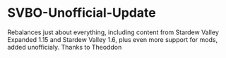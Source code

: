 # SVBO-Unofficial-Update
Rebalances just about everything, including content from Stardew Valley Expanded 1.15 and Stardew Valley 1.6, plus even more support for mods, added unofficialy. Thanks to Theoddon
